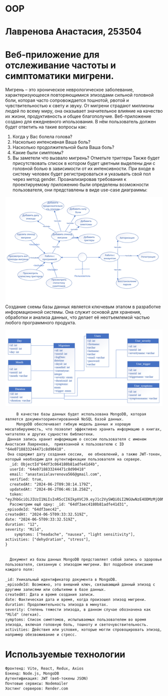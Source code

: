 # OOP
# Лавренова Анастасия, 253504

# Веб-приложение для отслеживание частоты и симптоматики мигрени.
Мигрень – это хроническое неврологическое заболевание, характеризующееся повторяющимися эпизодами сильной головной боли, которая часто сопровождается тошнотой, рвотой и чувствительностью к свету и звуку. От мигрени страдают миллионы людей по всему миру, она оказывает значительное влияние на качество их жизни, продуктивность и общее благополучие. 
Веб-приложение создано для ежедневного ипользования. В нём пользователь должен будет ответить на такие вопросы как:
1) Когда у Вас болела голова?
2) Насколько интенсивная Ваша боль? 
3) Насколько продолжительной была Ваша боль?
4) Какие были симптомы?
5) Вы заметели что вызвало мигрень? Отметьте триггеры 
    Также будет присутствовать список в котором будет цветным выделены дни с головной болью в зависимости от их интенсивности.
    При входе в систему человек будет регистрироваться и указывать свой пол через метод gender. 
   Проанализировав требования к проектируемому приложению были определены возможности пользователя, они представлены в виде use-case диаграммы:  

  ![image](https://github.com/Lavrenovaanastasia/OOP/blob/main/Рисунок1.png?raw=true)
Создание схемы базы данных является ключевым этапом в разработке информационной системы. Она служит основой для хранения, обработки и анализа данных, что делает её неотъемлемой частью любого программного продукта.

![image](https://github.com/Lavrenovaanastasia/OOP/blob/main/бд.png?raw=true)

         В качестве базы данных будет использована MongoDB, которая является документоориентированной NoSQL базой данных. 
         MongoDB обеспечивает гибкую модель данных и хорошую масштабируемость, что позволит эффективно хранить информацию о книгах, читателях и других сущностях библиотеки. 
     Данная запись хранит информацию о сессии пользователя с именем Анастасия Лавренова,  привязанной к пользователю с ID "64e0718833244471c8d90418". 
     Она содержит дату создания сессии,  ее обновлений, а также JWT-токен, который необходим для аутентификации пользователя на сервере.
      _id: ObjectId"64df3c064180b81adfe41d4b",     
      userId: "64e0718833244471c8d90418"
      email: "anastasialavrenova566@gmail.com",
      verified: true,
      createdAt: "2024-06-2T09:38:14.179Z",
      updatedAt: "2024-06-2T06:46:18.258Z",
      token: "eyJhbGciOiJIUzI1NiIsInR5cCI6IkpXVCJ9.eyJ1c2VySWQiOiI2NGUwNzE4ODMzMjQ0N…",
      Рассмотрим ещё одну: _id: "64df3aec4180b81adfe41d31",
    _episodeId: "64df3aec42",
    createdAt: "2024-06-5T09:33:32.519Z",
    date: "2024-06-5T09:33:32.519Z",
    duration: "12",
    severity: "Mild",
        symptoms: ["headache", "nausea", "light sensitivity"],
    activities: ["dehydration", "stress"],
    }
     
      
      Документ из базы данных MongoDB представляет собой запись о здоровье пользователя, связанную с эпизодом мигрени. Вот подробное описание каждого поля:

    _id: Уникальный идентификатор документа в MongoDB.
    _episodeId: Возможно, это внешний ключ, связывающий данный эпизод с другими записями или событиями в базе данных.
    createdAt: Дата и время создания записи.
    date: Фактическая дата и время, когда произошел эпизод мигрени.
    duration: Продолжительность эпизода в минутах.
    severity: Степень тяжести эпизода, в данном случае обозначена как "Mild" (легкая).
    symptoms: Список симптомов, испытываемых пользователем во время эпизода, включая головную боль, тошноту и светочувствительность.
    activities: Действия или условия, которые могли спровоцировать эпизод, например обезвоживание и стресс.

# Используемые технологии
    Фронтенд: Vite, React, Redux, Axios
    Бэкенд: Node.js, MongoDB
    Аутентификация: JWT (веб-токены JSON)
    Почтовые сервисы: Nodemailer
    Хостинг серверов: Render.com    
